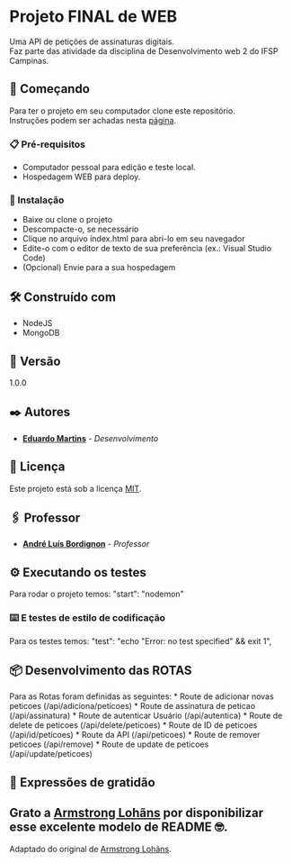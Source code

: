 # Projeto FINAL de WEB 

Uma API de petições de assinaturas digitais. <br>
Faz parte das atividade da disciplina de Desenvolvimento web 2 do IFSP Campinas.

## 🚀 Começando

Para ter o projeto em seu computador clone este repositório.   
Instruções podem ser achadas nesta [página](https://docs.github.com/pt/repositories/creating-and-managing-repositories/cloning-a-repository).

### 📋 Pré-requisitos

* Computador pessoal para edição e teste local. 
* Hospedagem WEB para deploy. 

### 🔧 Instalação

* Baixe ou clone o projeto
* Descompacte-o, se necessário
* Clique no arquivo index.html para abri-lo em seu navegador
* Edite-o com o editor de texto de sua preferência (ex.: Visual Studio Code)
* (Opcional) Envie para a sua hospedagem

## 🛠️ Construído com

* NodeJS
* MongoDB

## 📌 Versão

1.0.0

## ✒️ Autores

* **[Eduardo Martins](https://github.com/EduMartins57)** - *Desenvolvimento* 

## 📄 Licença

Este projeto está sob a licença [MIT](https://github.com/git/git-scm.com/blob/main/MIT-LICENSE.txt).

## 🖇️ Professor 

* **[André Luís Bordignon](https://github.com/wab030)** - *Professor* 

## ⚙️ Executando os testes

Para rodar o projeto temos:
 "start": "nodemon"

### ⌨️ E testes de estilo de codificação

Para os testes temos:
    "test": "echo \"Error: no test specified\" && exit 1",
   

## 📦 Desenvolvimento das ROTAS

Para as Rotas foram definidas as seguintes:
    * Route de adicionar novas peticoes (/api/adiciona/peticoes)
    * Route de assinatura de peticao (/api/assinatura)
    * Route de autenticar Usuário (/api/autentica)
    * Route de delete de peticoes (/api/delete/peticoes)
    * Route de ID de peticoes (/api/id/peticoes)
    * Route da API (/api/peticoes)
    * Route de remover peticoes (/api/remove)
    * Route de update de peticoes (/api/update/peticoes)

## 🎁 Expressões de gratidão

Grato a [Armstrong Lohãns](https://gist.github.com/lohhans) por disponibilizar esse excelente modelo de README 🤓.
---
Adaptado do original de [Armstrong Lohãns](https://gist.github.com/lohhans).
